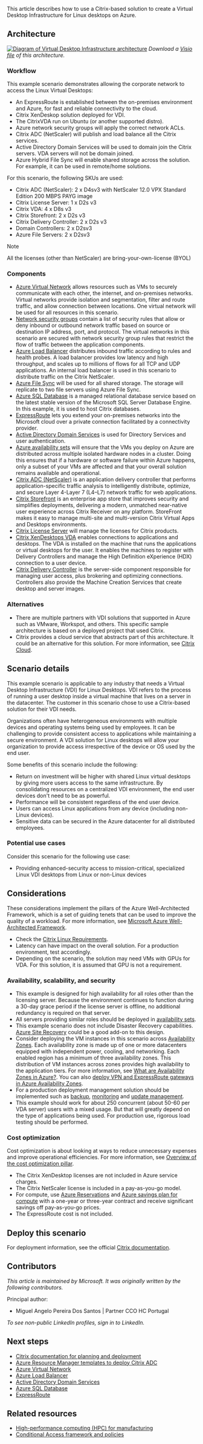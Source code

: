 This article describes how to use a Citrix-based solution to create a Virtual Desktop Infrastructure for Linux desktops on Azure.

## Architecture

[![Diagram of Virtual Desktop Infrastructure architecture](./media/azure-citrix-sample-diagram.svg "Architecture Diagram")](./media/azure-citrix-sample-diagram.svg#lightbox)
*Download a [Visio file](https://arch-center.azureedge.net/linux-vdi-citrix.vsdx) of this architecture.*

### Workflow

This example scenario demonstrates allowing the corporate network to access the Linux Virtual Desktops:

- An ExpressRoute is established between the on-premises environment and Azure, for fast and reliable connectivity to the cloud.
- Citrix XenDeskop solution deployed for VDI.
- The CitrixVDA run on Ubuntu (or another supported distro).
- Azure network security groups will apply the correct network ACLs.
- Citrix ADC (NetScaler) will publish and load balance all the Citrix services.
- Active Directory Domain Services will be used to domain join the Citrix servers. VDA servers will not be domain joined.
- Azure Hybrid File Sync will enable shared storage across the solution. For example, it can be used in remote/home solutions.

For this scenario, the following SKUs are used:

- Citrix ADC (NetScaler): 2 x D4sv3 with NetScaler 12.0 VPX Standard Edition 200 MBPS PAYG image
- Citrix License Server: 1 x D2s v3
- Citrix VDA: 4 x D8s v3
- Citrix Storefront: 2 x D2s v3
- Citrix Delivery Controller: 2 x D2s v3
- Domain Controllers: 2 x D2sv3
- Azure File Servers: 2 x D2sv3

> [!NOTE]
> All the licenses (other than NetScaler) are bring-your-own-license (BYOL)

### Components

- [Azure Virtual Network](https://azure.microsoft.com/products/virtual-network) allows resources such as VMs to securely communicate with each other, the internet, and on-premises networks. Virtual networks provide isolation and segmentation, filter and route traffic, and allow connection between locations. One virtual network will be used for all resources in this scenario.
- [Network security groups](/azure/virtual-network/security-overview) contain a list of security rules that allow or deny inbound or outbound network traffic based on source or destination IP address, port, and protocol. The virtual networks in this scenario are secured with network security group rules that restrict the flow of traffic between the application components.
- [Azure Load Balancer](https://azure.microsoft.com/products/load-balancer) distributes inbound traffic according to rules and health probes. A load balancer provides low latency and high throughput, and scales up to millions of flows for all TCP and UDP applications. An internal load balancer is used in this scenario to distribute traffic on the Citrix NetScaler.
- [Azure File Sync](/azure/storage/file-sync/file-sync-planning) will be used for all shared storage. The storage will replicate to two file servers using Azure File Sync.
- [Azure SQL Database](https://azure.microsoft.com/products/azure-sql/database) is a managed relational database service based on the latest stable version of the Microsoft SQL Server Database Engine. In this example, it is used to host Citrix databases.
- [ExpressRoute](https://azure.microsoft.com/products/expressroute) lets you extend your on-premises networks into the Microsoft cloud over a private connection facilitated by a connectivity provider.
- [Active Directory Domain Services](https://azure.microsoft.com/products/active-directory/ds) is used for Directory Services and user authentication.
- [Azure availability sets](/azure/virtual-machines/windows/tutorial-availability-sets) will ensure that the VMs you deploy on Azure are distributed across multiple isolated hardware nodes in a cluster. Doing this ensures that if a hardware or software failure within Azure happens, only a subset of your VMs are affected and that your overall solution remains available and operational.
- [Citrix ADC (NetScaler)](https://www.citrix.com/products/citrix-adc) is an application delivery controller that performs application-specific traffic analysis to intelligently distribute, optimize, and secure Layer 4-Layer 7 (L4–L7) network traffic for web applications.
- [Citrix Storefront](https://www.citrix.com/products/citrix-virtual-apps-and-desktops/citrix-storefront.html) is an enterprise app store that improves security and simplifies deployments, delivering a modern, unmatched near-native user experience across Citrix Receiver on any platform. StoreFront makes it easy to manage multi-site and multi-version Citrix Virtual Apps and Desktops environments.
- [Citrix License Server](https://www.citrix.com/buy/licensing/overview.html) will manage the licenses for Citrix products.
- [Citrix XenDesktops VDA](https://docs.citrix.com/en-us/citrix-virtual-apps-desktops-service) enables connections to applications and desktops. The VDA is installed on the machine that runs the applications or virtual desktops for the user. It enables the machines to register with Delivery Controllers and manage the High Definition eXperience (HDX) connection to a user device.
- [Citrix Delivery Controller](https://docs.citrix.com/en-us/xenapp-and-xendesktop/7-15-ltsr/manage-deployment/delivery-controllers) is the server-side component responsible for managing user access, plus brokering and optimizing connections. Controllers also provide the Machine Creation Services that create desktop and server images.

### Alternatives

- There are multiple partners with VDI solutions that supported in Azure such as VMware, Workspot, and others. This specific sample architecture is based on a deployed project that used Citrix.
- Citrix provides a cloud service that abstracts part of this architecture. It could be an alternative for this solution. For more information, see [Citrix Cloud](https://www.citrix.com/products/citrix-cloud).

## Scenario details 

This example scenario is applicable to any industry that needs a Virtual Desktop Infrastructure (VDI) for Linux Desktops. VDI refers to the process of running a user desktop inside a virtual machine that lives on a server in the datacenter. The customer in this scenario chose to use a Citrix-based solution for their VDI needs.

Organizations often have heterogeneous environments with multiple devices and operating systems being used by employees. It can be challenging to provide consistent access to applications while maintaining a secure environment. A VDI solution for Linux desktops will allow your organization to provide access irrespective of the device or OS used by the end user.

Some benefits of this scenario include the following:

- Return on investment will be higher with shared Linux virtual desktops by giving more users access to the same infrastructure. By consolidating resources on a centralized VDI environment, the end user devices don't need to be as powerful.
- Performance will be consistent regardless of the end user device.
- Users can access Linux applications from any device (including non-Linux devices).
- Sensitive data can be secured in the Azure datacenter for all distributed employees.

### Potential use cases

Consider this scenario for the following use case:

- Providing enhanced-security access to mission-critical, specialized Linux VDI desktops from Linux or non-Linux devices

## Considerations

These considerations implement the pillars of the Azure Well-Architected Framework, which is a set of guiding tenets that can be used to improve the quality of a workload. For more information, see [Microsoft Azure Well-Architected Framework](/azure/architecture/framework).


- Check the [Citrix Linux Requirements](https://docs.citrix.com/en-us/linux-virtual-delivery-agent/current-release/system-requirements).
- Latency can have impact on the overall solution. For a production environment, test accordingly.
- Depending on the scenario, the solution may need VMs with GPUs for VDA. For this solution, it is assumed that GPU is not a requirement.

### Availability, scalability, and security

- This example is designed for high availability for all roles other than the licensing server. Because the environment continues to function during a 30-day grace period if the license server is offline, no additional redundancy is required on that server.
- All servers providing similar roles should be deployed in [availability sets](/azure/virtual-machines/windows/manage-availability#configure-multiple-virtual-machines-in-an-availability-set-for-redundancy).
- This example scenario does not include Disaster Recovery capabilities. [Azure Site Recovery](/azure/site-recovery/site-recovery-overview) could be a good add-on to this design.
- Consider deploying the VM instances in this scenario across [Availability Zones](/azure/availability-zones/az-overview). Each availability zone is made up of one or more datacenters equipped with independent power, cooling, and networking. Each enabled region has a minimum of three availability zones. This distribution of VM instances across zones provides high availability to the application tiers. For more information, see [What are Availability Zones in Azure?](/azure/availability-zones/az-overview). You can also [deploy VPN and ExpressRoute gateways in Azure Availability Zones](/azure/vpn-gateway/about-zone-redundant-vnet-gateways).
- For a production deployment management solution should be implemented such as [backup](/azure/backup/backup-introduction-to-azure-backup), [monitoring](/azure/monitoring-and-diagnostics/monitoring-overview) and [update management](/azure/automation/update-management/overview).
- This example should work for about 250 concurrent (about 50-60 per VDA server) users with a mixed usage. But that will greatly depend on the type of applications being used. For production use, rigorous load testing should be performed.

### Cost optimization

Cost optimization is about looking at ways to reduce unnecessary expenses and improve operational efficiencies. For more information, see [Overview of the cost optimization pillar](/azure/architecture/framework/cost/overview).

- The Citrix XenDesktop licenses are not included in Azure service charges.
- The Citrix NetScaler license is included in a pay-as-you-go model.
- For compute, use [Azure Reservations](/azure/cost-management-billing/reservations/save-compute-costs-reservations) and [Azure savings plan for compute](https://azure.microsoft.com/pricing/offers/savings-plan-compute/#benefits-and-features) with a one-year or three-year contract and receive significant savings off pay-as-you-go prices.
- The ExpressRoute cost is not included.

## Deploy this scenario

For deployment information, see the official [Citrix documentation](https://docs.citrix.com/en-us/citrix-virtual-apps-desktops/install-configure.html).

## Contributors

*This article is maintained by Microsoft. It was originally written by the following contributors.*

Principal author:

* Miguel Angelo Pereira Dos Santos | Partner CCO HC Portugal

*To see non-public LinkedIn profiles, sign in to LinkedIn.*

## Next steps

- [Citrix documentation for planning and deployment](https://docs.citrix.com/en-us/citrix-virtual-apps-desktops/install-configure)
- [Azure Resource Manager templates to deploy Citrix ADC](https://github.com/citrix/netscaler-azure-templates)
- [Azure Virtual Network](/azure/virtual-network/virtual-networks-overview)
- [Azure Load Balancer](/azure/application-gateway/overview)
- [Active Directory Domain Services](/windows-server/identity/ad-ds/get-started/virtual-dc/active-directory-domain-services-overview)
- [Azure SQL Database](/azure/sql-database/sql-database-technical-overview)
- [ExpressRoute](/azure/expressroute/expressroute-introduction)

## Related resources

- [High-performance computing (HPC) for manufacturing](/azure/architecture/industries/manufacturing/compute-manufacturing-overview)
- [Conditional Access framework and policies](/azure/architecture/guide/security/conditional-access-framework)
